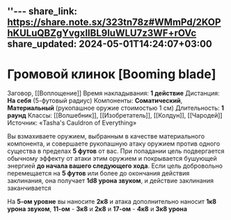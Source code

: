 ''---
share_link: https://share.note.sx/323tn78z#WMmPd/2KOPhKULuQBZgYvgxIlBL9luWLU7z3WF+rOVc
share_updated: 2024-05-01T14:24:07+03:00
---
# Громовой клинок [Booming blade]
Заговор, [[Воплощение]]
Время накладывания: **1 действие**
Дистанция: **На себя** (5-футовый радиус)
Компоненты: **Соматический**, **Материальный** (рукопашное оружие стоимостью 1 см)
Длительность: **1 раунд**
Классы: [[Волшебник]], [[Изобретатель]], [[Колдун]], [[Чародей]]
Источник: «Tasha's Cauldron of Everything»

Вы взмахиваете оружием, выбранным в качестве материального компонента, и совершаете рукопашную атаку оружием против одного существа в пределах **5 футов** от вас. При попадании цель подвергается обычному эффекту от атаки этим оружием и покрывается бушующей энергией **до начала вашего следующего хода**. Если цель добровольно перемещается на **5 футов** или более до окончания действия заклинания, она получает **1d8 урона звуком**, и действие заклинания заканчивается

На **5-ом уровне** вы наносите **2к8** и атака дополнительно наносит **1к8 урона звуком**, **11-ом** - **3к8** и **2к8** и **17-ом** - **4к8** и **3к8 урона**